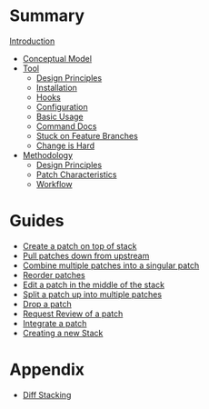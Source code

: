 # Summary

[Introduction](./introduction.md)

- [Conceptual Model](./the-concept.md)
- [Tool]()
	- [Design Principles]()
	- [Installation](./tool/installation.md)
	- [Hooks](./tool/hooks.md)
	- [Configuration](./tool/configuration.md)
	- [Basic Usage]()
	- [Command Docs]()
	- [Stuck on Feature Branches]()
	- [Change is Hard]()
- [Methodology]()
	- [Design Principles]()
	- [Patch Characteristics]()
	- [Workflow]()

# Guides

- [Create a patch on top of stack]()
- [Pull patches down from upstream]()
- [Combine multiple patches into a singular patch]()
- [Reorder patches]()
- [Edit a patch in the middle of the stack]()
- [Split a patch up into multiple patches]()
- [Drop a patch]()
- [Request Review of a patch]()
- [Integrate a patch]()
- [Creating a new Stack]()

# Appendix

- [Diff Stacking]()
